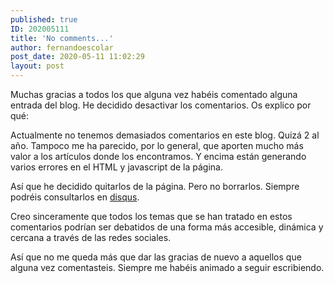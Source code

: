 ```yaml
---
published: true
ID: 202005111
title: 'No comments...'
author: fernandoescolar
post_date: 2020-05-11 11:02:29
layout: post
---
```


Muchas gracias a todos los que alguna vez habéis comentado alguna entrada del blog. He decidido desactivar los comentarios. Os explico por qué:<!--break-->

Actualmente no tenemos demasiados comentarios en este blog. Quizá 2 al año. Tampoco me ha parecido, por lo general, que aporten mucho más valor a los artículos donde los encontramos. Y encima están generando varios errores en el HTML y javascript de la página.

Así que he decidido quitarlos de la página. Pero no borrarlos. Siempre podréis consultarlos en [disqus](https://disqus.com/home/forum/fernandoescolar/).

Creo sinceramente que todos los temas que se han tratado en estos comentarios podrían ser debatidos de una forma más accesible, dinámica y cercana a través de las redes sociales.

Así que no me queda más que dar las gracias de nuevo a aquellos que alguna vez comentasteis. Siempre me habéis animado a seguir escribiendo.
